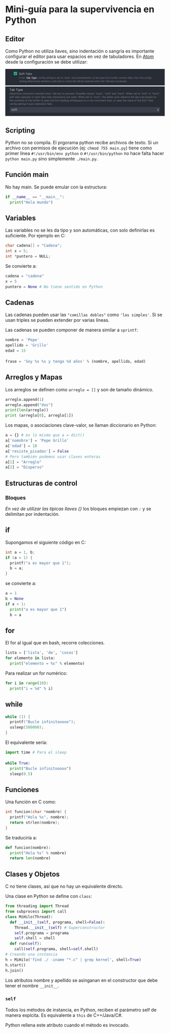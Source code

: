 # Mini-guía para la supervivencia en Python

## Editor
Como Python no utiliza llaves, sino indentación o sangría
es importante configurar el editor para usar espacios
en vez de tabuladores. En [Atom](http://atom.io) desde
la configuración se debe utilizar:

![Soft Tabs](imgs/soft_tabs.png)
![Tab Type](imgs/tab_type.png)

## Scripting
Python no se compila. El prgorama python recibe
archivos de texto. Si un archivo con permisos
de ejecución (ej: `chmod 755 main.py`) tiene como primer línea
`#!/usr/bin/env python` o `#!/usr/bin/python` no
hace falta hacer `python main.py` sino simplemente
`./main.py`.

## Función main
No hay main. Se puede emular con la estructura:
```python
if __name__ == "__main__":
  print("Hola mundo")
```

## Variables
Las variables no se les da tipo y son automáticas, con solo definirlas es suficiente.
Por ejemplo en C:
```c
char cadena[] = "Cadena";
int x = 5;
int *puntero = NULL;
```
Se convierte a:

```python
cadena = "cadena"
x = 5
puntero = None # No tiene sentido en Python
```
## Cadenas

Las cadenas pueden usar las `"comillas dobles"` como `'las simples'`.
Si se usan triples se pueden extender por varias líneas.

Las cadenas se pueden componer de manera similar a `sprintf`:
```python
nombre = 'Pepe'
apellido = 'Grillo'
edad = 15

frase = 'Soy %s %s y tengo %d años' % (nombre, apellido, edad)
```
## Arreglos y Mapas

Los arreglos se definen como `arreglo = []` y son de
tamaño dinámico.
```python
arreglo.append(1)
arreglo.append("dos")
print(len(arreglo))
print (arreglo[0], arreglo[1])
```

Los mapas, o asociaciones clave-valor, se llaman diccionario en Python:
```python
a = {} # es lo mismo que a = dict()
a['nomnbre'] = 'Pepe Grillo'
a['edad'] = 18
a['resiste_pisadas'] = False
# Pero también podemos usar claves enteras
a[1] = "Arreglo"
a[2] = "Disperso"
```

## Estructuras de control

### Bloques
*En vez de utilizar las típicas llaves {}* los
bloques empiezan con `:` y se delimitan por indentación.

## if
Supongamos el siguiente código en C:
```c
int a = 1, b;
if (a > 1) {
  printf("a es mayor que 1");
  b = a;
}
```
se convierte a:
```python
a = 1
b = None
if a > 1:
  print("a es mayor que 1")
  b = a
```

## for
El for al igual que en bash, recorre colecciones.
```python
lista = ['lista', 'de', 'cosas']
for elemento in lista:
  print("elemento = %s" % elemento)
```
Para realizar un for numérico:
```python
for i in range(10):
  print("i = %d" % i)
```
## while
```c
while (1) {
  printf("Bucle infinitooooo");
  usleep(500000);
}
```
El equivalente sería:
```python
import time # Para el sleep

while True:
  print("Bucle infinitooooo")
  sleep(0.5)
```

## Funciones

Una función en C como:

```c
int funcion(char *nombre) {
  printf("Hola %s", nombre);
  return strlen(nombre);
}
```
Se traduciría a:

```python
def funcion(nombre):
  print("Hola %s" % nombre)
  return len(nombre)
```

## Clases y Objetos
C no tiene clases, así que no hay un equivalente directo.

Una clase en Python se define con `class`:

```python
from threading import Thread
from subprocess import call
class MiHilo(Thread):
  def __init__(self, programa, shell=False):
    Thread.__init__(self) # Superconstructor
    self.programa = programa
    self.shell = shell
  def run(self):
    call(self.programa, shell=self.shell)
# Creando una instancia
h = MiHilo('find ./ -iname "*.c" | grep kernel', shell=True)
h.start()
h.join()
```
Los atributos nombre y apellido se asinganan en el constructor
que debe tener el nombre `__init__`.

### `self`
Todos los métodos de instancia, en Python, reciben el parámetro
self de manera expícita. Es equivalente a `this` de C++/Java/C#.

Python rellena este atributo cuando el método es invocado.
